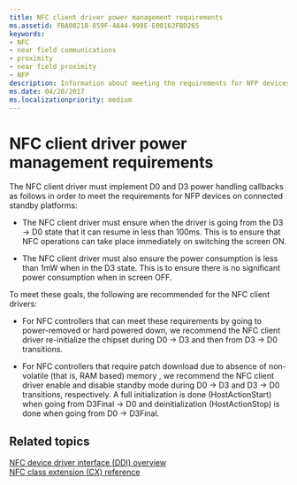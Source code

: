 ```yaml
---
title: NFC client driver power management requirements
ms.assetid: FBA0821B-859F-4A44-998E-E00162FBD265
keywords:
- NFC
- near field communications
- proximity
- near field proximity
- NFP
description: Information about meeting the requirements for NFP devices on connected standby. platforms
ms.date: 04/20/2017
ms.localizationpriority: medium
---
```


# NFC client driver power management requirements


The NFC client driver must implement D0 and D3 power handling callbacks as follows in order to meet the requirements for NFP devices on connected standby platforms:

-   The NFC client driver must ensure when the driver is going from the D3 -&gt; D0 state that it can resume in less than 100ms. This is to ensure that NFC operations can take place immediately on switching the screen ON.

-   The NFC client driver must also ensure the power consumption is less than 1mW when in the D3 state. This is to ensure there is no significant power consumption when in screen OFF.

To meet these goals, the following are recommended for the NFC client drivers:

-   For NFC controllers that can meet these requirements by going to power-removed or hard powered down, we recommend the NFC client driver re-initialize the chipset during D0 -&gt; D3 and then from D3 -&gt; D0 transitions.

-   For NFC controllers that require patch download due to absence of non-volatile (that is, RAM based) memory , we recommend the NFC client driver enable and disable standby mode during D0 -&gt; D3 and D3 -&gt; D0 transitions, respectively. A full initialization is done (HostActionStart) when going from D3Final -&gt; D0 and deinitialization (HostActionStop) is done when going from D0 -&gt; D3Final.

 

 
## Related topics
[NFC device driver interface (DDI) overview](https://docs.microsoft.com/windows-hardware/drivers/ddi/index)  
[NFC class extension (CX) reference](https://docs.microsoft.com/windows-hardware/drivers/ddi/index)  
